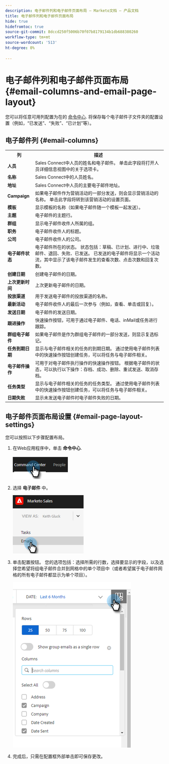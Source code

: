 ```yaml
---
description: 电子邮件列和电子邮件页面布局 — Marketo文档 — 产品文档
title: 电子邮件列和电子邮件页面布局
hide: true
hidefromtoc: true
source-git-commit: 8dccd250f5006b70f07b8179134b1db688380260
workflow-type: tm+mt
source-wordcount: '513'
ht-degree: 0%

---
```


# 电子邮件列和电子邮件页面布局 {#email-columns-and-email-page-layout}

您可以将任意可用列配置为在的 [命令中心](/help/marketo/product-docs/marketo-sales-insight/actions/email/command-center/command-center-overview.md). 将保存每个电子邮件子文件夹的配置设置（例如，“已发送”、“失败”、“已计划”等）。

## 电子邮件列 {#email-columns}

<table> 
 <colgroup> 
  <col> 
  <col> 
 </colgroup> 
 <tbody> 
  <tr> 
   <th>列</th> 
   <th>描述</th> 
  </tr> 
  <tr> 
   <td><strong>人员</td> 
   <td>Sales Connect中人员的姓名和电子邮件。 单击此字段将打开人员详细信息视图中的关于选项卡。</td> 
  </tr> 
  <tr> 
   <td><strong>名称</td> 
   <td>Sales Connect中的人员姓名。</td> 
  </tr> 
  <tr> 
   <td><strong>地址</td> 
   <td>Sales Connect中人员的主要电子邮件地址。</td> 
  </tr> 
  <tr> 
   <td><strong>Campaign</td> 
   <td>如果电子邮件作为营销活动的一部分发送，则会显示营销活动的名称。 单击此字段将转到该营销活动的设置页面。</td> 
  </tr> 
  <tr> 
   <td><strong>模板</td> 
   <td>显示模板的名称（如果电子邮件随一个模板一起发送）。</td> 
  </tr> 
  <tr> 
   <td><strong>主题</td> 
   <td>电子邮件的主题行。</td> 
  </tr> 
  <tr> 
   <td><strong>群组</td> 
   <td>显示电子邮件收件人所属的组。</td> 
  </tr> 
  <tr> 
   <td><strong>职务</td> 
   <td>电子邮件收件人的标题。</td> 
  </tr> 
  <tr> 
   <td><strong>公司</td> 
   <td>电子邮件收件人的公司。</td> 
  </tr> 
  <tr> 
   <td><strong>电子邮件状态</td> 
   <td>电子邮件所在的状态。 状态包括：草稿、已计划、进行中、垃圾邮件、退回、失败、已发送。 已发送的电子邮件将显示一个活动流，其中显示了该电子邮件发生的查看次数、点击次数和回复次数。</td> 
  </tr> 
  <tr> 
   <td><strong>创建日期</td> 
   <td>创建电子邮件的日期。</td> 
  </tr> 
  <tr> 
   <td><strong>上次更新时间</td> 
   <td>上次更新电子邮件的日期。</td> 
  </tr> 
  <tr> 
   <td><strong>投放渠道</td> 
   <td>用于发送电子邮件的投放渠道的名称。</td> 
  </tr> 
  <tr> 
   <td><strong>最新活动</td> 
   <td>电子邮件收件人的最后一次参与（例如，查看、单击或回复）。</td> 
  </tr> 
  <tr> 
   <td><strong>发送日期</td> 
   <td>电子邮件的发送日期。</td> 
  </tr> 
  <tr> 
   <td><strong>跟进操作</td> 
   <td>快速操作按钮，可用于通过电子邮件、电话、inMail或任务进行跟踪。</td> 
  </tr> 
  <tr> 
   <td><strong>群组电子邮件</td> 
   <td>如果电子邮件是作为群组电子邮件的一部分发送，则显示复选标记。</td> 
  </tr> 
  <tr> 
   <td><strong>任务到期日期</td> 
   <td>显示与电子邮件相关的任务的到期日期。 通过使用电子邮件列表中的快速操作按钮创建任务，可以将任务与电子邮件相关。</td> 
  </tr> 
  <tr> 
   <td><strong>电子邮件操作</td> 
   <td>可用于对电子邮件执行操作的快速操作按钮。 根据电子邮件的状态，可以执行以下操作：存档、成功、删除、重试发送、取消存档。</td> 
  </tr> 
  <tr> 
   <td><strong>任务类型</td> 
   <td>显示与电子邮件相关的任务的任务类型。 通过使用电子邮件列表中的快速操作按钮创建任务，可以将任务与电子邮件相关。</td> 
  </tr> 
  <tr> 
   <td><strong>日期失败</td> 
   <td>显示未发送电子邮件时电子邮件失败的日期。</td> 
  </tr> 
 </tbody> 
</table>

## 电子邮件页面布局设置 {#email-page-layout-settings}

您可以按照以下步骤配置布局。

1. 在Web应用程序中，单击 **命令中心**.

   ![](assets/email-columns-and-email-page-layout-1.png)

1. 选择 **电子邮件** 中。

   ![](assets/email-columns-and-email-page-layout-2.png)

1. 单击配置按钮。 您的选项包括：选择所需的行数，选择要显示的字段，以及选择您希望将组电子邮件合并到网格中的单个项目中（或者希望属于电子邮件网格的所有电子邮件都显示为单个项目）。

   ![](assets/email-columns-and-email-page-layout-3.png)

1. 完成后，只需在配置框外部单击即可保存更改。
